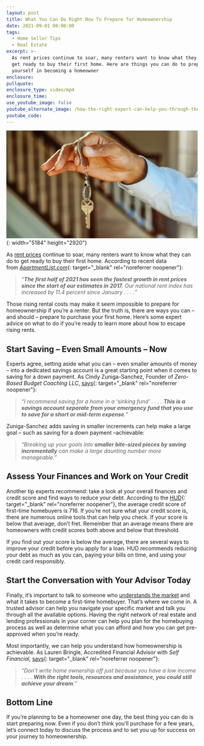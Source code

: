 ```yaml
---
layout: post
title: What You Can Do Right Now To Prepare for Homeownership
date: 2021-09-01 00:00:00
tags:
  - Home Seller Tips
  - Real Estate
excerpt: >-
  As rent prices continue to soar, many renters want to know what they can do to
  get ready to buy their first home. Here are things you can do to prepare
  yourself in becoming a homeowner
enclosure:
pullquote:
enclosure_type: video/mp4
enclosure_time:
use_youtube_image: false
youtube_alternate_image: /how-the-right-expert-can-help-you-through-the-overwhelming-market-50.png
youtube_code:
---
```

![](/pexels-kindel-media-7578977-1.jpg){: width="5184" height="2920"}<!-- wp:paragraph -->

As&nbsp;[rent prices](https://www.buyandsellvero.com/blog/with-rents-on-the-rise-is-now-the-time-to-buy/)&nbsp;continue to soar, many renters want to know what they can do to get ready to buy their first home. According to recent data from&nbsp;[*ApartmentList.com*](https://www.apartmentlist.com/research/national-rent-data){: target="_blank" rel="noreferrer noopener"}\:

<!-- /wp:paragraph --><!-- wp:quote -->

> *“**The first half of 2021 has seen the fastest growth in rent prices since the start of our estimates in 2017.**&nbsp;Our national rent index has increased by 11.4 percent since January . . . .”*

<!-- /wp:quote --><!-- wp:paragraph -->

Those rising rental costs may make it seem impossible to prepare for homeownership if you’re a renter. But the truth is, there are ways you can – and should – prepare to purchase your first home. Here’s some expert advice on what to do if you’re ready to learn more about how to escape rising rents.

<!-- /wp:paragraph --><!-- wp:heading -->

## **Start Saving – Even Small Amounts – Now**

<!-- /wp:heading --><!-- wp:paragraph -->

Experts agree, setting aside what you can – even smaller amounts of money – into a dedicated savings account is a great starting point when it comes to saving for a down payment. As Cindy Zuniga-Sanchez, Founder of&nbsp;*Zero-Based Budget Coaching LLC*,&nbsp;[says](https://www.today.com/tmrw/how-save-home-deposit-get-house-your-dreams-t218825){: target="_blank" rel="noreferrer noopener"}\:

<!-- /wp:paragraph --><!-- wp:quote -->

> *“I recommend saving for a home in a ‘sinking fund’ . . . .&nbsp;**This is a savings account separate from your emergency fund that you use to save for a short or mid-term expense**.*”

<!-- /wp:quote --><!-- wp:paragraph -->

Zuniga-Sanchez adds saving in smaller increments can help make a large goal – such as saving for a down payment –achievable:

<!-- /wp:paragraph --><!-- wp:quote -->

> *“Breaking up your goals into&nbsp;**smaller bite-sized pieces by saving incrementally**&nbsp;can make a large daunting number more manageable.”*

<!-- /wp:quote --><!-- wp:heading -->

## **Assess Your Finances and Work on Your Credit**

<!-- /wp:heading --><!-- wp:paragraph -->

Another tip experts recommend: take a look at your overall finances and credit score and find ways to reduce your debt. According to the&nbsp;[HUD](https://www.hud.gov/sites/dfiles/Housing/documents/HUD_HC_FirstTimeCredit101.pdf){: target="_blank" rel="noreferrer noopener"}, the average credit score of first-time homebuyers is 716. If you’re not sure what your credit score is, there are numerous online tools that can help you check. If your score is below that average, don’t fret. Remember that an average means there are homeowners with credit scores both above and below that threshold.

<!-- /wp:paragraph --><!-- wp:paragraph -->

If you find out your score is below the average, there are several ways to improve your credit before you apply for a loan. HUD recommends reducing your debt as much as you can, paying your bills on time, and using your credit card responsibly.

<!-- /wp:paragraph --><!-- wp:heading -->

## **Start the Conversation with Your Advisor Today**

<!-- /wp:heading --><!-- wp:paragraph -->

Finally, it’s important to talk to someone who&nbsp;[understands the market](https://www.buyandsellvero.com/blog/how-the-right-expert-can-help-you-through-the-overwhelming-market/)&nbsp;and what it takes to become a first-time homebuyer. That’s where we come in. A trusted advisor can help you navigate your specific market and talk you through all the available options. Having the right network of real estate and lending professionals in your corner can help you plan for the homebuying process as well as determine what you can afford and how you can get pre-approved when you’re ready.

<!-- /wp:paragraph --><!-- wp:paragraph -->

Most importantly, we can help you understand how homeownership is achievable. As Lauren Bringle, Accredited Financial Advisor with&nbsp;*Self Financial,&nbsp;*[says](https://www.washingtonpost.com/business/2021/05/25/four-tips-become-homeowner-despite-low-income/){: target="_blank" rel="noreferrer noopener"}\:

<!-- /wp:paragraph --><!-- wp:quote -->

> *“Don’t write home ownership off just because you have a low income . . . .&nbsp;**With the right tools, resources and assistance, you could still achieve your dream**.”*

<!-- /wp:quote --><!-- wp:heading -->

## **Bottom Line**

<!-- /wp:heading --><!-- wp:paragraph -->

If you’re planning to be a homeowner one day, the best thing you can do is start preparing now. Even if you don’t think you’ll purchase for a few years, let’s connect today to discuss the process and to set you up for success on your journey to homeownership.

<!-- /wp:paragraph -->

&nbsp;
